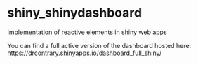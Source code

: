 # shiny_shinydashboard
Implementation of reactive elements in shiny web apps


You can find a full active version of the dashboard hosted here:
https://drcontrary.shinyapps.io/dashboard_full_shiny/
